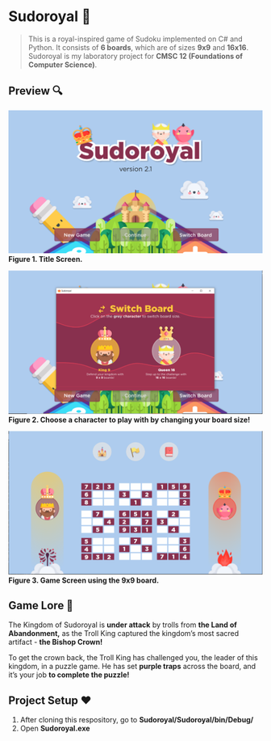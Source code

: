 # Sudoroyal 👑
>This is a royal-inspired game of Sudoku implemented on C# and Python. It consists of **6 boards**, which are of sizes **9x9** and **16x16**. Sudoroyal is my laboratory project for **CMSC 12 (Foundations of Computer Science)**.

## Preview 🔍
![Image of Title Screen](readme/title-screen.png)
**Figure 1. Title Screen.**

![Image of Board Popup](readme/board-popup.png)
**Figure 2. Choose a character to play with by changing your board size!**

![Image of Gameplay](readme/game-screen.png)
**Figure 3. Game Screen using the 9x9 board.**

## Game Lore 🏰
The Kingdom of Sudoroyal is **under attack** by trolls from **the Land of Abandonment,** as the Troll King captured the kingdom’s most sacred artifact - **the Bishop Crown!**

To get the crown back, the Troll King has challenged you, the leader of this kingdom, in a puzzle game. He has set **purple traps** across the board, and it’s your job **to complete the puzzle!**

## Project Setup ❤️
1. After cloning this respository, go to **Sudoroyal/Sudoroyal/bin/Debug/**
2. Open **Sudoroyal.exe**
